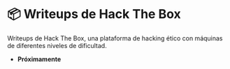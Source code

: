 # 📦 Writeups de Hack The Box

Writeups de Hack The Box, una plataforma de hacking ético con máquinas de diferentes niveles de dificultad.



- **Próximamente**